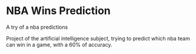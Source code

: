 # NBA Wins Prediction
A try of a nba predictions

Project of the artificial intelligence subject, trying to predict which nba team can win in a game, with a 60% of accuracy.
